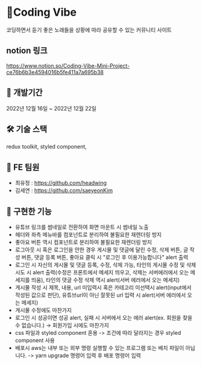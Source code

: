 # 🐬Coding Vibe

코딩하면서 듣기 좋은 노래들을 상황에 따라 공유할 수 있는 커뮤니티 사이트



##  notion 링크

https://www.notion.so/Coding-Vibe-Mini-Project-ce76b6b3e4594016b5fe411a7a695b38



##  📆 개발기간

2022년 12월 16일 ~ 2022년 12월 22일



##  🛠️ 기술 스택

redux toolkit, styled component, 



##  👯 FE 팀원

- 최유정 : https://github.com/headwing
- 김세연 : https://github.com/saeyeonKim



##  👀 구현한 기능

-  유튜브 링크를 썸네일로 전환하여 화면 마운트 시 썸네일 노출
-  헤더와 좌측 메뉴바를 컴포넌트로 분리하여 불필요한 재렌더링 방지
-  좋아요 버튼 역시 컴포넌트로 분리하여 불필요한 재렌더링 방지
-  로그아웃 시 혹은 로그인을 안한 경우 게시물 및 댓글에 달린 수정, 삭제 버튼, 글 작성 버튼, 댓글 등록 버튼, 좋아요 클릭 시 "로그인 후 이용가능합니다" alert 출력
-  로그인 시 자신의 게시물 및 댓글 등록, 수정, 삭제 가능, 타인의 게시물 수정 및 삭제 시도 시 alert 출력(수정은 프론트에서 메세지 띄우고, 삭제는 서버에러에서 오는 메세지를 띄움), 타인의 댓글 수정 삭제 역시 alert(서버 에러에서 오는 메세지)
-  게시물 작성 시 제목, 내용, url 미입력시 혹은 카테고리 미선택시 alert(input에서 작성된 값으로 판단), 유튜브url이 아닌 잘못된 url 입력 시 alert(서버 에러에서 오는 메세지)
-  게시물 수정에도 마찬가지
-  로그인 시 성공이면 성공 alert, 실패 시 서버에서 오는 에러 alert(ex. 회원을 찾을 수 없습니다.) -> 회원가입 시에도 마찬가지
-  css 파일과 styled component 혼용 -> 조건에 따라 달라지는 경우 styled component 사용
-  배포시 aws는 내부 또는 외부 명령 실행할 수 있는 프로그램 또는 배치 파일이 아닙니다. -> yarn upgrade 명령어 입력 후 배포 명령어 입력

